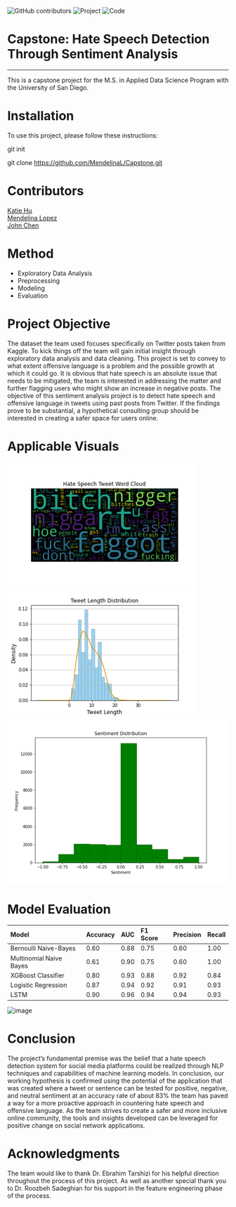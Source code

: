 ![GitHub contributors](https://img.shields.io/github/contributors/MendelinaL/Capstone)
![Project](https://img.shields.io/badge/Twitter-1DA1F2?style=for-the-badge&logo=twitter&logoColor=white)
![Code](https://img.shields.io/badge/Python-FFD43B?style=for-the-badge&logo=python&logoColor=blue)

# Capstone: Hate Speech Detection Through Sentiment Analysis
***
This is a capstone project for the M.S. in Applied Data Science Program with the University of San Diego.

# Installation
To use this project, please follow these instructions:

git init

git clone https://github.com/MendelinaL/Capstone.git

# Contributors
[Katie Hu](https://github.com/katie-hu) <br>
[Mendelina Lopez](https://github.com/MendelinaL) <br>
[John Chen](https://github.com/jjchen-SEA) <br>

# Method
- Exploratory Data Analysis
- Preprocessing
- Modeling
- Evaluation

# Project Objective
The dataset the team used focuses specifically on Twitter posts taken from Kaggle. To kick things off the team will gain initial insight through exploratory data analysis and data cleaning. This project is set to convey to what extent offensive language is a problem and the possible growth at which it could go. It is obvious that hate speech is an absolute issue that needs to be mitigated, the team is interested in addressing the matter and further flagging users who might show an increase in negative posts. The objective of this sentiment analysis project is to detect hate speech and offensive language in tweets using past posts from Twitter. If the findings prove to be substantial, a hypothetical consulting group should be interested in creating a safer space for users online.

# Applicable Visuals
![alt text](https://github.com/MendelinaL/Capstone/blob/main/Image/Exploratory%20Data%20Analysis/hate_word_cloud.png)
![alt text](https://github.com/MendelinaL/Capstone/blob/main/Image/Exploratory%20Data%20Analysis/tweet_length_density_plot.png)
![alt text](https://github.com/MendelinaL/Capstone/blob/main/Image/Exploratory%20Data%20Analysis/sentiment_distribution.png)

# Model Evaluation
| Model | Accuracy | AUC | F1 Score | Precision | Recall |
| :--- | :--- | :--- | :--- | :--- | :--- |
| Bernoulli Naive-Bayes | 0.60 | 0.88 | 0.75 | 0.60 | 1.00 |
| Multinomial Naive Bayes | 0.61 | 0.90 | 0.75 | 0.60 | 1.00 |
| XGBoost Classifier | 0.80 | 0.93 | 0.88 | 0.92 | 0.84 |
| Logistic Regression | 0.87 | 0.94 | 0.92 | 0.91 | 0.93 |
| LSTM | 0.90 | 0.96 | 0.94 | 0.94 | 0.93 |

![image](https://github.com/MendelinaL/Capstone/assets/102394762/dc5060db-8abe-4662-9ef0-871bec59f954)

# Conclusion
The project’s fundamental premise was the belief that a hate speech detection system for social media platforms could be realized through NLP techniques and capabilities of machine learning models. In conclusion, our working hypothesis is  confirmed using the potential of the application that was created where a tweet or sentence can be tested for positive, negative, and neutral sentiment at an accuracy rate of about 83% the team has paved a way for a more proactive approach in countering hate speech and offensive language. As the team strives to create a safer and more inclusive online community, the tools and insights developed can be leveraged for positive change on social network applications. 

# Acknowledgments
The team would like to thank Dr. Ebrahim Tarshizi for his helpful direction throughout the process of this project. As well as another special thank you to Dr. Roozbeh Sadeghian for his support in the feature engineering phase of the process.
